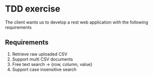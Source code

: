 # TDD exercise 

The client wants us to develop a rest web application with the following requirements

## Requirements 
1. Retrieve raw uploaded CSV
2. Support multi CSV documents
3. Free text search -> {row, column, value}
4. Support case insensitive search 
